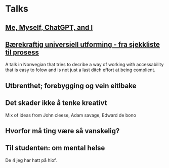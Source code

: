 # Talks

## [Me, Myself, ChatGPT, and I](./ai-generated/)

## [Bærekraftig universiell utforming - fra sjekkliste til prosess](./sustainable-accessibility/)

A talk in Norwegian that tries to decribe a way of working with accessability that is easy to folow and is not just a last ditch effort at being complient.

## Utbrenthet; forebygging og vein eitlbake

## Det skader ikke å tenke kreativt

Mix of ideas from John cleese, Adam savage, Edward de bono

## Hvorfor må ting være så vanskelig?

## Til studenten: om mental helse

De 4 jeg har hatt på hiof.
